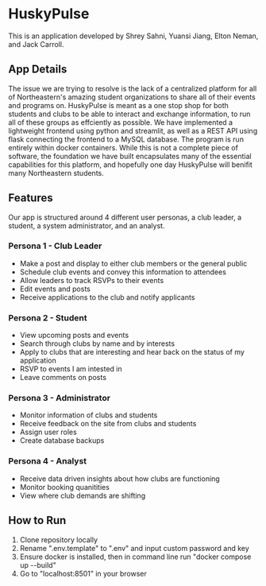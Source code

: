 # HuskyPulse

This is an application developed by Shrey Sahni, Yuansi Jiang, Elton Neman, and Jack Carroll.

## App Details

The issue we are trying to resolve is the lack of a centralized platform for all of Northeastern's amazing student organizations to share all of their events and programs on. HuskyPulse is meant as a one stop shop for both students and clubs to be able to interact and exchange information, to run all of these groups as effciently as possible. We have implemented a lightweight frontend using python and streamlit, as well as a REST API using flask connecting the frontend to a MySQL database. The program is run entirely within docker containers. While this is not a complete piece of software, the foundation we have built encapsulates many of the essential capabilities for this platform, and hopefully one day HuskyPulse will benifit many Northeastern students.

## Features

Our app is structured around 4 different user personas, a club leader, a student, a system administrator, and an analyst. 

### Persona 1 - Club Leader
- Make a post and display to either club members or the general public
- Schedule club events and convey this information to attendees
- Allow leaders to track RSVPs to their events
- Edit events and posts
- Receive applications to the club and notify applicants

### Persona 2 - Student
- View upcoming posts and events
- Search through clubs by name and by interests
- Apply to clubs that are interesting and hear back on the status of my application
- RSVP to events I am intested in
- Leave comments on posts

### Persona 3 - Administrator
- Monitor information of clubs and students
- Receive feedback on the site from clubs and students
- Assign user roles
- Create database backups

### Persona 4 - Analyst
- Receive data driven insights about how clubs are functioning
- Monitor booking quanitities
- View where club demands are shifting


## How to Run
1. Clone repository locally
2. Rename ".env.template" to ".env" and input custom password and key
3. Ensure docker is installed, then in command line run "docker compose up --build"
4. Go to "localhost:8501" in your browser
